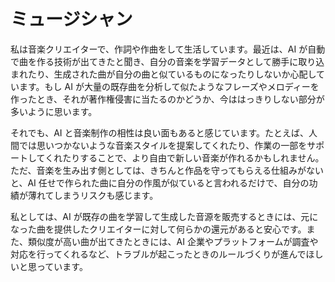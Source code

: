 # ミュージシャン

私は音楽クリエイターで、作詞や作曲をして生活しています。最近は、AI が自動で曲を作る技術が出てきたと聞き、自分の音楽を学習データとして勝手に取り込まれたり、生成された曲が自分の曲と似ているものになったりしないか心配しています。もし AI が大量の既存曲を分析して似たようなフレーズやメロディーを作ったとき、それが著作権侵害に当たるのかどうか、今ははっきりしない部分が多いように思います。

それでも、AI と音楽制作の相性は良い面もあると感じています。たとえば、人間では思いつかないような音楽スタイルを提案してくれたり、作業の一部をサポートしてくれたりすることで、より自由で新しい音楽が作れるかもしれません。ただ、音楽を生み出す側としては、きちんと作品を守ってもらえる仕組みがないと、AI 任せで作られた曲に自分の作風が似ていると言われるだけで、自分の功績が薄れてしまうリスクも感じます。

私としては、AI が既存の曲を学習して生成した音源を販売するときには、元になった曲を提供したクリエイターに対して何らかの還元があると安心です。また、類似度が高い曲が出てきたときには、AI 企業やプラットフォームが調査や対応を行ってくれるなど、トラブルが起こったときのルールづくりが進んでほしいと思っています。
